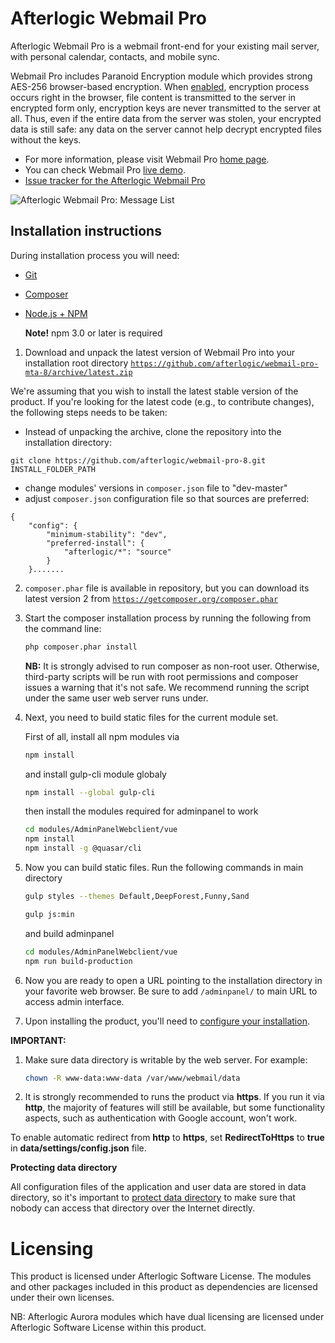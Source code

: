 # Afterlogic Webmail Pro
Afterlogic Webmail Pro is a webmail front-end for your existing mail server, with personal calendar, contacts, and mobile sync.

Webmail Pro includes Paranoid Encryption module which provides strong AES-256 browser-based encryption. When [enabled](https://afterlogic.com/docs/webmail-pro-8/configuring-webmail/enabling-paranoid-encryption), encryption process occurs right in the browser, file content is transmitted to the server in encrypted form only, encryption keys are never transmitted to the server at all. Thus, even if the entire data from the server was stolen, your encrypted data is still safe: any data on the server cannot help decrypt encrypted files without the keys.

- For more information, please visit Webmail Pro [home page](https://afterlogic.com/webmail-client).
- You can check Webmail Pro [live demo](https://webmail.afterlogic.com).
- [Issue tracker for the Afterlogic Webmail Pro](https://github.com/afterlogic/webmail-pro-8/issues)

![Afterlogic Webmail Pro: Message List](https://afterlogic.org/images/products/wmp8/screens/wmp8-message-list.png)


## Installation instructions

During installation process you will need:
* [Git](https://git-scm.com/downloads)
* [Composer](https://getcomposer.org/download/)
* [Node.js + NPM](https://nodejs.org/en/)
    
    **Note!** npm 3.0 or later is required

1. Download and unpack the latest version of Webmail Pro into your installation root directory
[`https://github.com/afterlogic/webmail-pro-mta-8/archive/latest.zip`](https://github.com/afterlogic/webmail-pro-mta-8/archive/latest.zip)

We're assuming that you wish to install the latest stable version of the product. If you're looking for the latest code (e.g., to contribute changes), the following steps needs to be taken:

- Instead of unpacking the archive, clone the repository into the installation directory:
```
git clone https://github.com/afterlogic/webmail-pro-8.git INSTALL_FOLDER_PATH
```
- change modules' versions in `composer.json` file to "dev-master"
- adjust `composer.json` configuration file so that sources are preferred:
```
{
	"config": {
		"minimum-stability": "dev",
		"preferred-install": {
			"afterlogic/*": "source"
		}
	}.......
```

2. `composer.phar` file is available in repository, but you can download its latest version 2 from [`https://getcomposer.org/composer.phar`](https://getcomposer.org/composer.phar)

3. Start the composer installation process by running the following from the command line:
    ```bash
    php composer.phar install
    ```

    **NB:** It is strongly advised to run composer as non-root user. Otherwise, third-party scripts will be run with root permissions and composer issues a warning that it's not safe. We recommend running the script under the same user web server runs under.

4. Next, you need to build static files for the current module set.

      First of all, install all npm modules via
      ```bash
      npm install
      ```
      and install gulp-cli module globaly 
      ```bash
      npm install --global gulp-cli
      ```
      then install the modules required for adminpanel to work 
      ```bash
      cd modules/AdminPanelWebclient/vue
      npm install
      npm install -g @quasar/cli
      ```

5. Now you can build static files. Run the following commands in main directory
    ```bash
    gulp styles --themes Default,DeepForest,Funny,Sand
    ```
      ```bash
    gulp js:min
    ```
      and build adminpanel 
      ```bash
      cd modules/AdminPanelWebclient/vue
      npm run build-production
      ```
  
6. Now you are ready to open a URL pointing to the installation directory in your favorite web browser. Be sure to add `/adminpanel/` to main URL to access admin interface.

7. Upon installing the product, you'll need to [configure your installation](https://afterlogic.com/docs/webmail-pro/configuring-webmail).

**IMPORTANT:**

1. Make sure data directory is writable by the web server. For example:
    ```bash
    chown -R www-data:www-data /var/www/webmail/data
    ```

2. It is strongly recommended to runs the product via **https**. If you run it via **http**, the majority of features will still be available, but some functionality aspects, such as authentication with Google account, won't work.

To enable automatic redirect from **http** to **https**, set **RedirectToHttps** to **true** in **data/settings/config.json** file.

**Protecting data directory**

All configuration files of the application and user data are stored in data directory, so it's important to [protect data directory](https://afterlogic.com/docs/webmail-pro/security/protecting-data-directory) to make sure that nobody can access that directory over the Internet directly. 

# Licensing
This product is licensed under Afterlogic Software License. The modules and other packages included in this product as dependencies are licensed under their own licenses.

NB: Afterlogic Aurora modules which have dual licensing are licensed under Afterlogic Software License within this product.
